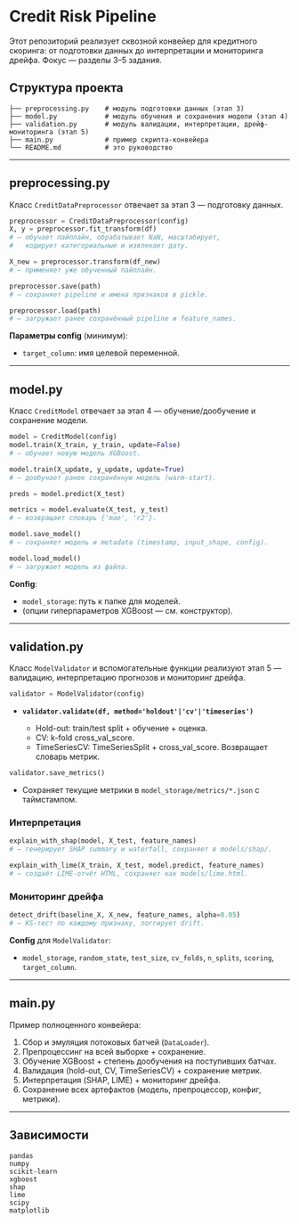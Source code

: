 # Credit Risk Pipeline

Этот репозиторий реализует сквозной конвейер для кредитного скоринга: от подготовки данных до интерпретации и мониторинга дрейфа. Фокус — разделы 3–5 задания.

## Структура проекта

```
├── preprocessing.py    # модуль подготовки данных (этап 3)
├── model.py            # модуль обучения и сохранения модели (этап 4)
├── validation.py       # модуль валидации, интерпретации, дрейф-мониторинга (этап 5)
├── main.py             # пример скрипта-конвейера
└── README.md           # это руководство
```

---

## preprocessing.py

Класс `CreditDataPreprocessor` отвечает за этап 3 — подготовку данных.

```python
preprocessor = CreditDataPreprocessor(config)
X, y = preprocessor.fit_transform(df)
# — обучает пайплайн, обрабатывает NaN, масштабирует,
#   кодирует категориальные и извлекает дату.

X_new = preprocessor.transform(df_new)
# — применяет уже обученный пайплайн.

preprocessor.save(path)
# — сохраняет pipeline и имена признаков в pickle.

preprocessor.load(path)
# — загружает ранее сохранённый pipeline и feature_names.
```

**Параметры config** (минимум):

* `target_column`: имя целевой переменной.

---

## model.py

Класс `CreditModel` отвечает за этап 4 — обучение/дообучение и сохранение модели.

```python
model = CreditModel(config)
model.train(X_train, y_train, update=False)
# — обучает новую модель XGBoost.

model.train(X_update, y_update, update=True)
# — дообучает ранее сохранённую модель (warm-start).

preds = model.predict(X_test)

metrics = model.evaluate(X_test, y_test)
# — возвращает словарь {'mae', 'r2'}.

model.save_model()
# — сохраняет модель и metadata (timestamp, input_shape, config).

model.load_model()
# — загружает модель из файла.
```

**Config**:

* `model_storage`: путь к папке для моделей.
* (опции гиперпараметров XGBoost — см. конструктор).

---

## validation.py

Класс `ModelValidator` и вспомогательные функции реализуют этап 5 — валидацию, интерпретацию прогнозов и мониторинг дрейфа.

```python
validator = ModelValidator(config)
```

* **`validator.validate(df, method='holdout'|'cv'|'timeseries')`**

  * Hold-out: train/test split + обучение + оценка.
  * CV: k-fold cross\_val\_score.
  * TimeSeriesCV: TimeSeriesSplit + cross\_val\_score.
    Возвращает словарь метрик.

```python
validator.save_metrics()
```

* Сохраняет текущие метрики в `model_storage/metrics/*.json` с таймстампом.

### Интерпретация

```python
explain_with_shap(model, X_test, feature_names)
# — генерирует SHAP summary и waterfall, сохраняет в models/shap/.

explain_with_lime(X_train, X_test, model.predict, feature_names)
# — создаёт LIME-отчёт HTML, сохраняет как models/lime.html.
```

### Мониторинг дрейфа

```python
detect_drift(baseline_X, X_new, feature_names, alpha=0.05)
# — KS-тест по каждому признаку, логгирует drift.
```

**Config** для `ModelValidator`:

* `model_storage`, `random_state`, `test_size`, `cv_folds`, `n_splits`, `scoring`, `target_column`.

---

## main.py

Пример полноценного конвейера:

1. Сбор и эмуляция потоковых батчей (`DataLoader`).
2. Препроцессинг на всей выборке + сохранение.
3. Обучение XGBoost + степень дообучения на поступивших батчах.
4. Валидация (hold-out, CV, TimeSeriesCV) + сохранение метрик.
5. Интерпретация (SHAP, LIME) + мониторинг дрейфа.
6. Сохранение всех артефактов (модель, прeпроцессор, конфиг, метрики).


---

## Зависимости

```text
pandas
numpy
scikit-learn
xgboost
shap
lime
scipy
matplotlib
```
